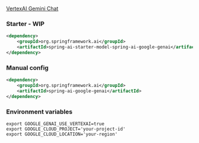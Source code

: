 [VertexAI Gemini Chat](https://docs.spring.io/spring-ai/reference/api/chat/vertexai-gemini-chat.html)

### Starter - WIP
```xml
<dependency>
    <groupId>org.springframework.ai</groupId>
    <artifactId>spring-ai-starter-model-spring-ai-google-genai</artifactId>
</dependency>
```

### Manual config
```xml
<dependency>
    <groupId>org.springframework.ai</groupId>
    <artifactId>spring-ai-google-genai</artifactId>
</dependency>
```

### Environment variables
```shell
export GOOGLE_GENAI_USE_VERTEXAI=true  
export GOOGLE_CLOUD_PROJECT='your-project-id'  
export GOOGLE_CLOUD_LOCATION='your-region'
```